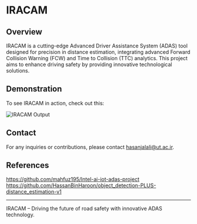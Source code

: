 # IRACAM

## Overview
IRACAM is a cutting-edge Advanced Driver Assistance System (ADAS) tool designed for precision in distance estimation, integrating advanced Forward Collision Warning (FCW) and Time to Collision (TTC) analytics. This project aims to enhance driving safety by providing innovative technological solutions.

## Demonstration
To see IRACAM in action, check out this:

![IRACAM Output](https://github.com/H-Jalali/IRACAM/blob/main/videos/output.gif)


## Contact
For any inquiries or contributions, please contact hasanjalali@ut.ac.ir.

## References
https://github.com/mahfuz195/Intel-ai-iot-adas-project <br />
https://github.com/HassanBinHaroon/object_detection-PLUS-distance_estimation-v1

---

IRACAM – Driving the future of road safety with innovative ADAS technology.
